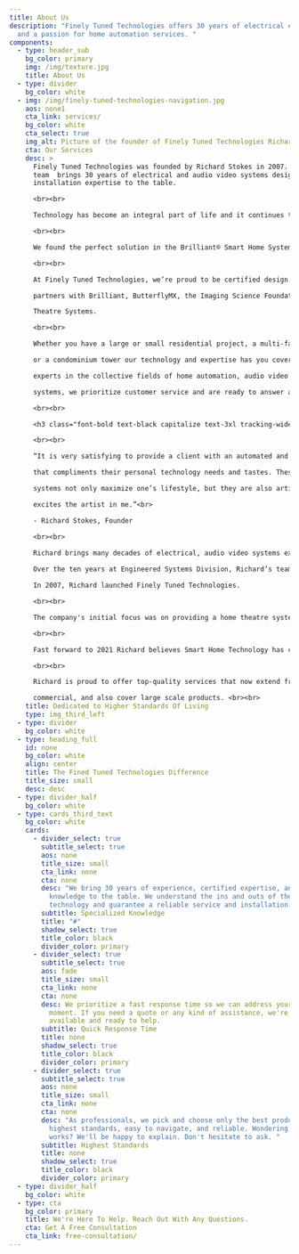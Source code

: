 ```yaml
---
title: About Us
description: "Finely Tuned Technologies offers 30 years of electrical expertise
  and a passion for home automation services. "
components:
  - type: header_sub
    bg_color: primary
    img: /img/texture.jpg
    title: About Us
  - type: divider
    bg_color: white
  - img: /img/finely-tuned-technologies-navigation.jpg
    aos: none1
    cta_link: services/
    bg_color: white
    cta_select: true
    img_alt: Picture of the founder of Finely Tuned Technologies Richard Stokes
    cta: Our Services
    desc: >
      Finely Tuned Technologies was founded by Richard Stokes in 2007. Richard’s
      team  brings 30 years of electrical and audio video systems design and
      installation expertise to the table. 

      <br><br>

      Technology has become an integral part of life and it continues to change and grow. We loved the potential in smart technology but found most systems to date unreliable, high maintenance, and unnecessarily complex. 

      <br><br>

      We found the perfect solution in the Brilliant® Smart Home System, a technology  designed for today and into the future. Brilliant® unites all current top tier smart technology Apps systems into one Brilliant app, making it not only user friendly, efficient, and convenient, but very affordable and reliable.

      <br><br>

      At Finely Tuned Technologies, we’re proud to be certified design and installation 

      partners with Brilliant, ButterflyMX, the Imaging Science Foundation, and THX Home 

      Theatre Systems. 

      <br><br>

      Whether you have a large or small residential project, a multi-family community project, 

      or a condominium tower our technology and expertise has you covered. As proven 

      experts in the collective fields of home automation, audio video systems, home theatre 

      systems, we prioritize customer service and are ready to answer any question.

      <br><br>

      <h3 class="font-bold text-black capitalize text-3xl tracking-wider md:text-4xl lg:text-5xl my-4 md:my-0 md:mb-6" style="line-height: 1.2 !important"><strong>About Our Founder</strong>

      <br><br>

      “It is very satisfying to provide a client with an automated and or audio video system

      that compliments their personal technology needs and tastes. These custom designed 

      systems not only maximize one’s lifestyle, but they are also artistically sensitive. That 

      excites the artist in me.”<br>

      - Richard Stokes, Founder

      <br><br>

      Richard brings many decades of electrical, audio video systems experience and a passion for home automation to Finely Tuned Technologies. Originally from Ireland, Richard began his electrical career with a 5 year apprenticeship with the Electricity Generation and Supply Board in Dublin. When he moved to Vancouver, Canada at the age of 36, he put his extensive history in audio video systems engineering to work as the manager of the Engineered Systems Division of A&B Sound, BC and Alberta.<br><br> 
       
      Over the ten years at Engineered Systems Division, Richard’s team specialized in  custom audio video and home theatre systems design and installation in both the residential and luxury yacht industries. He also became both an instructor and certified calibrator with the Imaging Science Foundation and a certified home theatre design and installation technician for LucasfilmTHX residential systems <br><br>

      In 2007, Richard launched Finely Tuned Technologies. 

      <br><br> 

      The company's initial focus was on providing a home theatre systems calibration service to local retail outlets, film, video and gaming content creators, and residential clients. The company's tag line ‘recreating the artist's intent’ was a shout out to Richard’s creative passion to honour the content creator in reproducing their art as close as possible to the original. 

      <br><br> 

      Fast forward to 2021 Richard believes Smart Home Technology has come of age. The  technology has reached a point where it is now very user friendly for all ages, very reliable, and very affordable. He is confident that diligent smart system design and proven smart product selection will allow the automation of daily routine tasks for both the young and the not so young to become a reality in their homes. 

      <br><br> 

      Richard is proud to offer top-quality services that now extend from residential to 

      commercial, and also cover large scale products. <br><br> 
    title: Dedicated to Higher Standards Of Living
    type: img_third_left
  - type: divider
    bg_color: white
  - type: heading_full
    id: none
    bg_color: white
    align: center
    title: The Fined Tuned Technologies Difference
    title_size: small
    desc: desc
  - type: divider_half
    bg_color: white
  - type: cards_third_text
    bg_color: white
    cards:
      - divider_select: true
        subtitle_select: true
        aos: none
        title_size: small
        cta_link: none
        cta: none
        desc: "We bring 30 years of experience, certified expertise, and cutting edge
          knowledge to the table. We understand the ins and outs of the
          technology and guarantee a reliable service and installation. "
        subtitle: Specialized Knowledge
        title: "#"
        shadow_select: true
        title_color: black
        divider_color: primary
      - divider_select: true
        subtitle_select: true
        aos: fade
        title_size: small
        cta_link: none
        cta: none
        desc: We prioritize a fast response time so we can address your needs in the
          moment. If you need a quote or any kind of assistance, we're always
          available and ready to help.
        subtitle: Quick Response Time
        title: none
        shadow_select: true
        title_color: black
        divider_color: primary
      - divider_select: true
        subtitle_select: true
        aos: none
        title_size: small
        cta_link: none
        cta: none
        desc: "As professionals, we pick and choose only the best products, built to the
          highest standards, easy to navigate, and reliable. Wondering how it
          works? We'll be happy to explain. Don't hesitate to ask. "
        subtitle: Highest Standards
        title: none
        shadow_select: true
        title_color: black
        divider_color: primary
  - type: divider_half
    bg_color: white
  - type: cta
    bg_color: primary
    title: We're Here To Help. Reach Out With Any Questions.
    cta: Get A Free Consultation
    cta_link: free-consultation/
---
```

